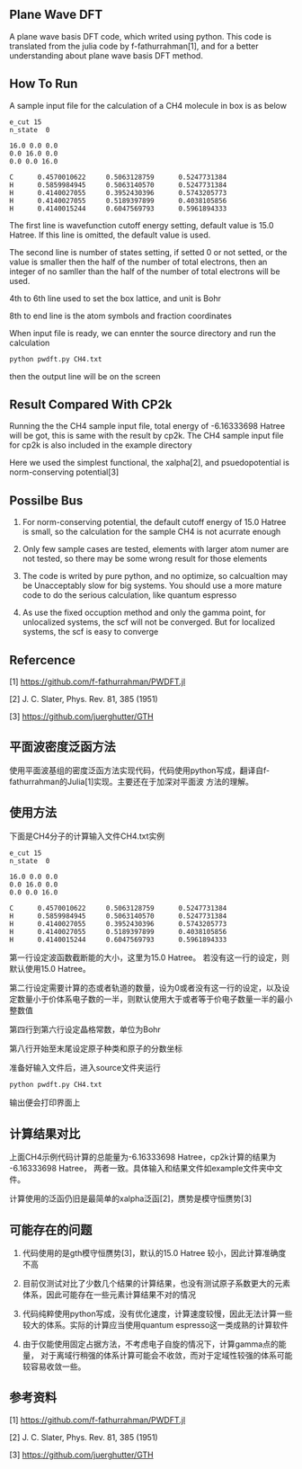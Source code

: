 

## Plane Wave DFT

A plane wave basis DFT code, which writed using python. This code is translated from the julia code by f-fathurrahman[1], and for a better understanding about plane wave basis DFT method.

## How To Run

A sample input file for the calculation of a CH4 molecule in box is as below

```
e_cut 15
n_state  0

16.0 0.0 0.0
0.0 16.0 0.0
0.0 0.0 16.0

C      0.4570010622     0.5063128759      0.5247731384 
H      0.5859984945     0.5063140570      0.5247731384 
H      0.4140027055     0.3952430396      0.5743205773 
H      0.4140027055     0.5189397899      0.4038105856 
H      0.4140015244     0.6047569793      0.5961894333 

```

The first line is wavefunction cutoff energy setting, default value is 15.0 Hatree. If this line is omitted, the default value is used.

The second line is number of states setting, if setted 0 or not setted, or the value is smaller then the half of the number of total electrons, then an integer of no samller than the half of the number of total electrons will be used.

4th to 6th line used to set the box lattice, and unit is Bohr

8th to end line is the atom symbols and fraction coordinates


When input file is ready, we can ennter the source directory and run the calculation

```bash
python pwdft.py CH4.txt
```


then the output line will be on the screen 



## Result Compared With CP2k

Running the the CH4 sample input file, total energy of -6.16333698 Hatree will be got, this is same with the result by cp2k. The CH4 sample input file for cp2k is also included in the example directory

Here we used the simplest functional, the xalpha[2], and psuedopotential is norm-conserving potential[3]


## Possilbe Bus


1. For norm-conserving potential, the default cutoff energy of 15.0 Hatree is small, so the calculation for the sample CH4 is not acurrate enough

2. Only few sample cases are tested, elements with larger atom numer are not tested, so there may be some wrong result for those elements

3. The code is writed by pure python, and no optimize, so calcualtion may be Unacceptably slow for big systems. You should use a more mature code to do the serious calculation, like quantum espresso

4. As use the fixed occuption method and only the gamma point, for unlocalized systems, the scf will not be converged. But for localized systems, the scf is easy to converge


## Refercence

[1]  https://github.com/f-fathurrahman/PWDFT.jl

[2]  J. C. Slater, Phys. Rev. 81, 385 (1951) 

[3]  https://github.com/juerghutter/GTH


## 平面波密度泛函方法

使用平面波基组的密度泛函方法实现代码，代码使用python写成，翻译自f-fathurrahman的Julia[1]实现。主要还在于加深对平面波
方法的理解。


## 使用方法

下面是CH4分子的计算输入文件CH4.txt实例

```
e_cut 15
n_state  0

16.0 0.0 0.0
0.0 16.0 0.0
0.0 0.0 16.0

C      0.4570010622     0.5063128759      0.5247731384 
H      0.5859984945     0.5063140570      0.5247731384 
H      0.4140027055     0.3952430396      0.5743205773 
H      0.4140027055     0.5189397899      0.4038105856 
H      0.4140015244     0.6047569793      0.5961894333 

```

第一行设定波函数截断能的大小，这里为15.0 Hatree。 若没有这一行的设定，则默认使用15.0 Hatree。

第二行设定需要计算的态或者轨道的数量，设为0或者没有这一行的设定，以及设定数量小于价体系电子数的一半，则默认使用大于或者等于价电子数量一半的最小整数值

第四行到第六行设定晶格常数，单位为Bohr

第八行开始至末尾设定原子种类和原子的分数坐标

准备好输入文件后，进入source文件夹运行

```bash
python pwdft.py CH4.txt
```

输出便会打印界面上


## 计算结果对比

上面CH4示例代码计算的总能量为-6.16333698 Hatree，cp2k计算的结果为 -6.16333698 Hatree， 两者一致。具体输入和结果文件如example文件夹中文件。

计算使用的泛函仍旧是最简单的xalpha泛函[2]，赝势是模守恒赝势[3]


## 可能存在的问题

1. 代码使用的是gth模守恒赝势[3]，默认的15.0 Hatree 较小，因此计算准确度不高

2. 目前仅测试对比了少数几个结果的计算结果，也没有测试原子系数更大的元素体系，因此可能存在一些元素计算结果不对的情况

3. 代码纯粹使用python写成，没有优化速度，计算速度较慢，因此无法计算一些较大的体系。实际的计算应当使用quantum espresso这一类成熟的计算软件

4. 由于仅能使用固定占据方法，不考虑电子自旋的情况下，计算gamma点的能量， 对于离域行稍强的体系计算可能会不收敛，而对于定域性较强的体系可能较容易收敛一些。


## 参考资料


[1]  https://github.com/f-fathurrahman/PWDFT.jl

[2]  J. C. Slater, Phys. Rev. 81, 385 (1951) 

[3]  https://github.com/juerghutter/GTH
